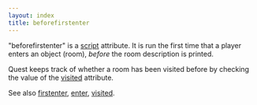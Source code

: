 ```yaml
---
layout: index
title: beforefirstenter
---
```


"beforefirstenter" is a [script](../types/script.html) attribute. It is run the first time that a player enters an object (room), *before* the room description is printed.

Quest keeps track of whether a room has been visited before by checking the value of the [visited](visited.html) attribute.

See also [firstenter](firstenter.html), [enter](enter.html), [visited](visited.html).
